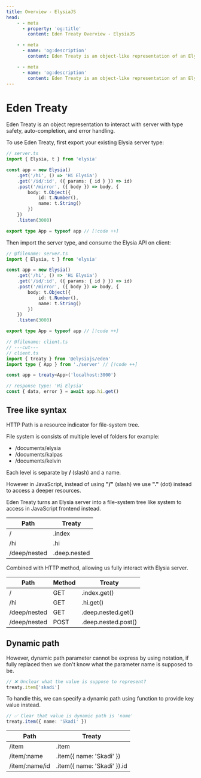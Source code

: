 ```yaml
---
title: Overview - ElysiaJS
head:
    - - meta
      - property: 'og:title'
        content: Eden Treaty Overview - ElysiaJS

    - - meta
      - name: 'og:description'
        content: Eden Treaty is an object-like representation of an Elysia server, providing an end-to-end type safety, and a significantly improved developer experience. With Eden, we can fetch an API from Elysia server fully type-safe without code generation.

    - - meta
      - name: 'og:description'
        content: Eden Treaty is an object-like representation of an Elysia server, providing an end-to-end type safety, and a significantly improved developer experience. With Eden, we can fetch an API from Elysia server fully type-safe without code generation.
---
```


# Eden Treaty

Eden Treaty is an object representation to interact with server with type safety, auto-completion, and error handling.

To use Eden Treaty, first export your existing Elysia server type:

```typescript twoslash
// server.ts
import { Elysia, t } from 'elysia'

const app = new Elysia()
    .get('/hi', () => 'Hi Elysia')
    .get('/id/:id', ({ params: { id } }) => id)
    .post('/mirror', ({ body }) => body, {
        body: t.Object({
            id: t.Number(),
            name: t.String()
        })
    })
    .listen(3000)

export type App = typeof app // [!code ++]
```

Then import the server type, and consume the Elysia API on client:

```typescript twoslash
// @filename: server.ts
import { Elysia, t } from 'elysia'

const app = new Elysia()
    .get('/hi', () => 'Hi Elysia')
    .get('/id/:id', ({ params: { id } }) => id)
    .post('/mirror', ({ body }) => body, {
        body: t.Object({
            id: t.Number(),
            name: t.String()
        })
    })
    .listen(3000)

export type App = typeof app // [!code ++]

// @filename: client.ts
// ---cut---
// client.ts
import { treaty } from '@elysiajs/eden'
import type { App } from './server' // [!code ++]

const app = treaty<App>('localhost:3000')

// response type: 'Hi Elysia'
const { data, error } = await app.hi.get()
```

## Tree like syntax

HTTP Path is a resource indicator for file-system tree.

File system is consists of multiple level of folders for example:

-   /documents/elysia
-   /documents/kalpas
-   /documents/kelvin

Each level is separate by **/** (slash) and a name.

However in JavaScript, instead of using **"/"** (slash) we use **"."** (dot) instead to access a deeper resources.

Eden Treaty turns an Elysia server into a file-system tree like system to access in JavaScript frontend instead.

| Path         | Treaty       |
| ------------ | ------------ |
| /            | .index       |
| /hi          | .hi          |
| /deep/nested | .deep.nested |

Combined with HTTP method, allowing us fully interact with Elysia server.

| Path         | Method | Treaty              |
| ------------ | ------ | ------------------- |
| /            | GET    | .index.get()        |
| /hi          | GET    | .hi.get()           |
| /deep/nested | GET    | .deep.nested.get()  |
| /deep/nested | POST   | .deep.nested.post() |

## Dynamic path

However, dynamic path parameter cannot be express by using notation, if fully replaced then we don't know what the parameter name is supposed to be.

```typescript
// ❌ Unclear what the value is suppose to represent?
treaty.item['skadi']
```

To handle this, we can specify a dynamic path using function to provide key value instead.

```typescript
// ✅ Clear that value is dynamic path is 'name'
treaty.item({ name: 'Skadi' })
```

| Path            | Treaty                           |
| --------------- | -------------------------------- |
| /item           | .item                            |
| /item/:name     | .item({ name: 'Skadi' })         |
| /item/:name/id  | .item({ name: 'Skadi' }).id      |
